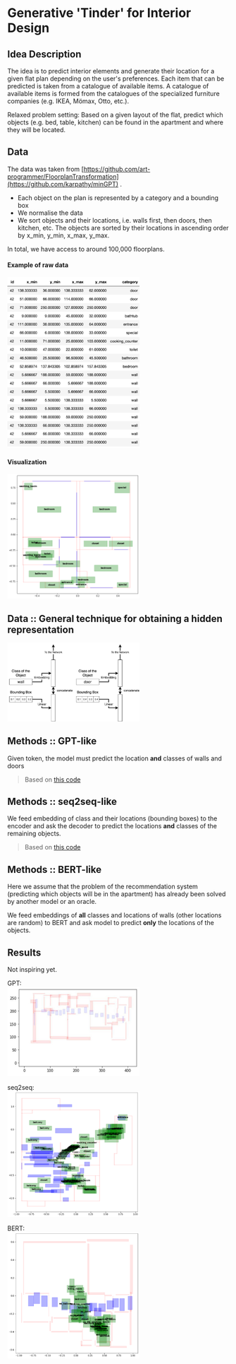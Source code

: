# Generative 'Tinder' for Interior Design 

## Idea Description 
The idea is to predict interior elements and generate their location for a given flat plan depending on the user's preferences.
Each item that can be predicted is taken from a catalogue of available items. A catalogue of available items is formed from the catalogues of the specialized furniture companies (e.g. IKEA, Mömax, Otto, etc.).

Relaxed problem setting:
Based on a given layout of the flat, predict which objects (e.g. bed, table, kitchen) can be found in the apartment and where they will be located.
## Data
The data was taken from [https://github.com/art-programmer/FloorplanTransformation](https://github.com/karpathy/minGPT) .


* Each object on the plan is represented by a category and a bounding box
* We normalise the data
* We sort objects and their locations, i.e. walls first, then doors, then kitchen, etc. The objects are sorted by their locations in ascending order by x\_min, y\_min, x\_max, y\_max.

In total, we have access to around 100,000 floorplans.
#### Example of raw data
<img src="./img/pres_1.png" width="300" /></br>
#### Visualization
<img src="./img/pres_2.png" width="300" /></br>

## Data :: General technique for obtaining a hidden representation
<img src="./img/pres_7.png" width="300" />

## Methods :: GPT-like
Given <sos> token, the model must predict the location **and** classes of walls and doors

> Based on [this code](https://github.com/karpathy/minGPT)

## Methods :: seq2seq-like
We feed embedding of <wall> class and their locations (bounding boxes) to the encoder and ask the decoder to predict the locations **and** classes of the remaining objects.

> Based on [this code](https://buomsoo-kim.github.io/attention/2020/04/21/Attention-mechanism-19.md/)

## Methods :: BERT-like
Here we assume that the problem of the recommendation system (predicting which objects will be in the apartment) has already been solved by another model or an oracle.

We feed embeddings of **all** classes and locations of walls (other locations are random) to BERT and ask model to predict **only** the locations of the objects.

## Results
Not inspiring yet.</br>

GPT:</br>
<img src="./img/r_1.jpg" width="300" />

seq2seq:</br>
<img src="./img/r_2.png" width="300" />

BERT:</br>
<img src="./img/r_3.png" width="300" />







